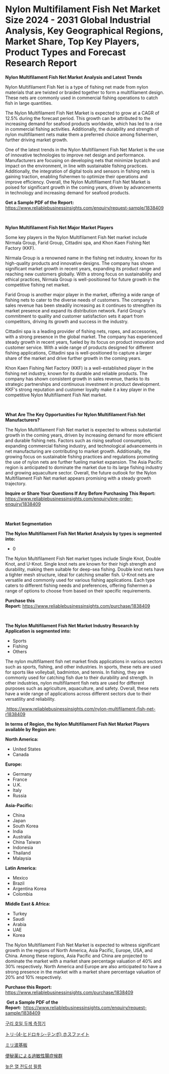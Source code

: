 <p><h1>Nylon Multifilament Fish Net Market Size 2024 - 2031 Global Industrial Analysis, Key Geographical Regions, Market Share, Top Key Players, Product Types and Forecast Research Report</h1></p><p><strong>Nylon Multifilament Fish Net Market Analysis and Latest Trends</strong></p>
<p><p>Nylon Multifilament Fish Net is a type of fishing net made from nylon materials that are twisted or braided together to form a multifilament design. These nets are commonly used in commercial fishing operations to catch fish in large quantities.</p><p>The Nylon Multifilament Fish Net Market is expected to grow at a CAGR of 12.5% during the forecast period. This growth can be attributed to the increasing demand for seafood products worldwide, which has led to a rise in commercial fishing activities. Additionally, the durability and strength of nylon multifilament nets make them a preferred choice among fishermen, further driving market growth.</p><p>One of the latest trends in the Nylon Multifilament Fish Net Market is the use of innovative technologies to improve net design and performance. Manufacturers are focusing on developing nets that minimize bycatch and impact on the environment, in line with sustainable fishing practices. Additionally, the integration of digital tools and sensors in fishing nets is gaining traction, enabling fishermen to optimize their operations and improve efficiency. Overall, the Nylon Multifilament Fish Net Market is poised for significant growth in the coming years, driven by advancements in technology and increasing demand for seafood products.</p></p>
<p><strong>Get a Sample PDF of the Report:&nbsp;</strong> <a href="https://www.reliablebusinessinsights.com/enquiry/request-sample/1838409">https://www.reliablebusinessinsights.com/enquiry/request-sample/1838409</a></p>
<p>&nbsp;</p>
<p><strong>Nylon Multifilament Fish Net Major Market Players</strong></p>
<p><p>Some key players in the Nylon Multifilament Fish Net market include Nirmala Group, Farid Group, Cittadini spa, and Khon Kaen Fishing Net Factory (KKF).</p><p>Nirmala Group is a renowned name in the fishing net industry, known for its high-quality products and innovative designs. The company has shown significant market growth in recent years, expanding its product range and reaching new customers globally. With a strong focus on sustainability and ethical practices, Nirmala Group is well-positioned for future growth in the competitive fishing net market.</p><p>Farid Group is another major player in the market, offering a wide range of fishing nets to cater to the diverse needs of customers. The company's sales revenue has been steadily increasing as it continues to strengthen its market presence and expand its distribution network. Farid Group's commitment to quality and customer satisfaction sets it apart from competitors, driving its growth and success in the industry.</p><p>Cittadini spa is a leading provider of fishing nets, ropes, and accessories, with a strong presence in the global market. The company has experienced steady growth in recent years, fueled by its focus on product innovation and customer service. With a wide range of products designed for different fishing applications, Cittadini spa is well-positioned to capture a larger share of the market and drive further growth in the coming years.</p><p>Khon Kaen Fishing Net Factory (KKF) is a well-established player in the fishing net industry, known for its durable and reliable products. The company has shown consistent growth in sales revenue, thanks to its strategic partnerships and continuous investment in product development. KKF's strong reputation and customer loyalty make it a key player in the competitive Nylon Multifilament Fish Net market.</p></p>
<p>&nbsp;</p>
<p><strong>What Are The Key Opportunities For Nylon Multifilament Fish Net Manufacturers?</strong></p>
<p><p>The Nylon Multifilament Fish Net market is expected to witness substantial growth in the coming years, driven by increasing demand for more efficient and durable fishing nets. Factors such as rising seafood consumption, expanding commercial fishing industry, and technological advancements in net manufacturing are contributing to market growth. Additionally, the growing focus on sustainable fishing practices and regulations promoting the use of nylon nets are further fueling market expansion. The Asia Pacific region is anticipated to dominate the market due to its large fishing industry and growing aquaculture sector. Overall, the future outlook for the Nylon Multifilament Fish Net market appears promising with a steady growth trajectory.</p></p>
<p><strong>Inquire or Share Your Questions If Any Before Purchasing This Report:</strong> <a href="https://www.reliablebusinessinsights.com/enquiry/pre-order-enquiry/1838409">https://www.reliablebusinessinsights.com/enquiry/pre-order-enquiry/1838409</a></p>
<p>&nbsp;</p>
<p><strong>Market Segmentation</strong></p>
<p><strong>The Nylon Multifilament Fish Net Market Analysis by types is segmented into:</strong></p>
<p><ul><li>0</li></ul></p>
<p><p>The Nylon Multifilament Fish Net market types include Single Knot, Double Knot, and U-Knot. Single knot nets are known for their high strength and durability, making them suitable for deep-sea fishing. Double knot nets have a tighter mesh structure, ideal for catching smaller fish. U-Knot nets are versatile and commonly used for various fishing applications. Each type caters to different fishing needs and preferences, offering fishermen a range of options to choose from based on their specific requirements.</p></p>
<p><strong>Purchase this Report:&nbsp;</strong><a href="https://www.reliablebusinessinsights.com/purchase/1838409">https://www.reliablebusinessinsights.com/purchase/1838409</a></p>
<p>&nbsp;</p>
<p><strong>The Nylon Multifilament Fish Net Market Industry Research by Application is segmented into:</strong></p>
<p><ul><li>Sports</li><li>Fishing</li><li>Others</li></ul></p>
<p><p>The nylon multifilament fish net market finds applications in various sectors such as sports, fishing, and other industries. In sports, these nets are used for sports like volleyball, badminton, and tennis. In fishing, they are commonly used for catching fish due to their durability and strength. In other industries, nylon multifilament fish nets are used for different purposes such as agriculture, aquaculture, and safety. Overall, these nets have a wide range of applications across different sectors due to their versatility and reliability.</p></p>
<p><a href="https://www.reliablebusinessinsights.com/nylon-multifilament-fish-net-r1838409">&nbsp;https://www.reliablebusinessinsights.com/nylon-multifilament-fish-net-r1838409</a></p>
<p><strong>In terms of Region, the Nylon Multifilament Fish Net Market Players available by Region are:</strong></p>
<p>
    <p> <strong> North America: </strong>
        <ul>
            <li>United States</li>
            <li>Canada</li>
        </ul>
        </p> 
    <p> <strong> Europe: </strong>
        <ul>
            <li>Germany</li>
            <li>France</li>
            <li>U.K.</li>
            <li>Italy</li>
            <li>Russia</li>
        </ul>
        </p> 
    <p> <strong> Asia-Pacific: </strong>
        <ul>
            <li>China</li>
            <li>Japan</li>
            <li>South Korea</li>
            <li>India</li>
            <li>Australia</li>
            <li>China Taiwan</li>
            <li>Indonesia</li>
            <li>Thailand</li>
            <li>Malaysia</li>
        </ul>
        </p> 
    <p> <strong> Latin America: </strong>
        <ul>
            <li>Mexico</li>
            <li>Brazil</li>
            <li>Argentina Korea</li>
            <li>Colombia</li>
        </ul>
        </p> 
    <p> <strong> Middle East & Africa: </strong>
        <ul>
            <li>Turkey</li>
            <li>Saudi</li>
            <li>Arabia</li>
            <li>UAE</li>
            <li>Korea</li>
        </ul>
    </p>
    </p>
<p><p>The Nylon Multifilament Fish Net Market is expected to witness significant growth in the regions of North America, Asia Pacific, Europe, USA, and China. Among these regions, Asia Pacific and China are projected to dominate the market with a market share percentage valuation of 40% and 30% respectively. North America and Europe are also anticipated to have a strong presence in the market with a market share percentage valuation of 20% and 10% respectively.</p></p>
<p><strong>Purchase this Report: </strong><a href="https://www.reliablebusinessinsights.com/purchase/1838409">https://www.reliablebusinessinsights.com/purchase/1838409</a></p>
<p>&nbsp;<strong>Get a Sample PDF of the Report:&nbsp;&nbsp;</strong><a href="https://www.reliablebusinessinsights.com/enquiry/request-sample/1838409">https://www.reliablebusinessinsights.com/enquiry/request-sample/1838409</a></p>
<p><strong></strong></p>
<p><p><a href="https://github.com/Gregost89076vddcv/Market-Research-Report-List-1/blob/main/8807386153663.md">구리 호일 두께 측정기</a></p><p><a href="https://medium.com/@brucenichols644/tri-4-%E3%83%92%E3%83%89%E3%83%AD%E3%82%AD%E3%82%B7-tempo-%E3%83%AA%E3%83%B3%E9%85%B8%E3%81%AE%E7%94%A3%E6%A5%AD%E3%81%AB%E5%AF%BE%E3%81%99%E3%82%8B%E6%B4%9E%E5%AF%9F-2031%E5%B9%B4%E3%81%BE%E3%81%A7%E3%81%AE%E5%B8%82%E5%A0%B4%E9%87%91%E8%9E%8D%E7%8A%B6%E6%B3%81-%E5%B8%82%E5%A0%B4%E8%A6%8F%E6%A8%A1-%E3%81%8A%E3%82%88%E3%81%B3%E5%8F%8E%E7%9B%8A%E5%88%86%E6%9E%90-44964e16f5b3">トリ-(4-ヒドロキシ-テンポ) ホスファイト</a></p><p><a href="https://github.com/KenyonJohns/Market-Research-Report-List-1/blob/main/7275534145421.md">ミリ波基板</a></p><p><a href="https://medium.com/@mzurpwxu46/%E4%BE%BF%E7%A7%98%E3%82%92%E4%BC%B4%E3%81%86%E4%B8%96%E7%95%8C%E3%81%AE%E9%81%8E%E6%95%8F%E6%80%A7%E8%85%B8%E7%97%87%E5%80%99%E7%BE%A4%E8%96%AC%E5%B8%82%E5%A0%B4%E3%81%AE%E5%8C%85%E6%8B%AC%E7%9A%84%E3%81%AA%E5%88%86%E6%9E%90-%E6%88%90%E9%95%B7%E3%83%88%E3%83%AC%E3%83%B3%E3%83%89-%E5%B8%82%E5%A0%B4%E4%BA%88%E6%B8%AC-2024%E5%B9%B4-2031%E5%B9%B4-d11d9d89cdbd">便秘薬による過敏性腸症候群</a></p><p><a href="https://github.com/dollarearner151/Market-Research-Report-List-1/blob/main/2659002153664.md">높은 열 전도성 필름</a></p></p>